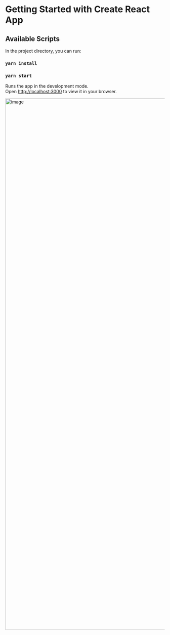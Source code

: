 # Getting Started with Create React App

## Available Scripts

In the project directory, you can run:

### `yarn install`

### `yarn start`

Runs the app in the development mode.\
Open [http://localhost:3000](http://localhost:3000) to view it in your browser.

<img width="1679" alt="image" src="https://user-images.githubusercontent.com/24459676/218040732-5b0a58e4-228e-4f64-baa4-dda68cc887cd.png">
